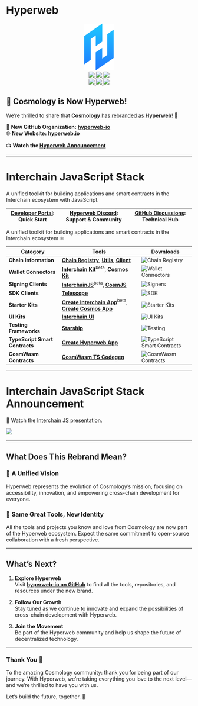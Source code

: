 # Hyperweb 

<p align="center" width="100%">
   <img src="https://raw.githubusercontent.com/hyperweb-io/hyperweb-statistics/refs/heads/main/assets/logo.svg" alt="hyperweb" width="80"><br />
   <a href="https://github.com/hyperweb-io/hyperweb-statistics">
      <img height="20" src="https://img.shields.io/endpoint?url=https%3A%2F%2Fraw.githubusercontent.com%2Fhyperweb-io%2Fhyperweb-statistics%2Fmain%2Fbadges%2Flib-count%2Ftotal_downloads.json"/>
   </a>
   <a href="https://github.com/hyperweb-io/hyperweb-statistics">
      <img height="20" src="https://img.shields.io/endpoint?url=https%3A%2F%2Fraw.githubusercontent.com%2Fhyperweb-io%2Fhyperweb-statistics%2Fmain%2Fbadges%2Flib-count%2Fmonthly_downloads.json"/>
   </a>
   <a href="https://github.com/hyperweb-io/hyperweb-statistics">
      <img height="20" src="https://img.shields.io/endpoint?url=https%3A%2F%2Fraw.githubusercontent.com%2Fhyperweb-io%2Fhyperweb-statistics%2Fmain%2Fbadges%2Flib-count%2Fweekly_downloads.json"/>
   </a>
   <br>
   <a href="https://github.com/hyperweb-io/hyperweb-statistics">
      <img height="20" src="https://img.shields.io/endpoint?url=https%3A%2F%2Fraw.githubusercontent.com%2Fhyperweb-io%2Fhyperweb-statistics%2Fmain%2Fbadges%2Flib-count%2Flaunchql_category.json"/>
   </a>
   <a href="https://github.com/hyperweb-io/hyperweb-statistics">
      <img height="20" src="https://img.shields.io/endpoint?url=https%3A%2F%2Fraw.githubusercontent.com%2Fhyperweb-io%2Fhyperweb-statistics%2Fmain%2Fbadges%2Flib-count%2Fhyperweb_category.json"/>
   </a>
   <a href="https://github.com/hyperweb-io/hyperweb-statistics">
      <img height="20" src="https://img.shields.io/endpoint?url=https%3A%2F%2Fraw.githubusercontent.com%2Fhyperweb-io%2Fhyperweb-statistics%2Fmain%2Fbadges%2Flib-count%2Futils_category.json"/>
   </a>
</p>


## 🚀 Cosmology is Now Hyperweb!  

We’re thrilled to share that [**Cosmology** has rebranded as **Hyperweb**](https://hyperweb.io/blog/01-28-2025-journey-from-cosmology-to-hyperweb)! 🎉  

🔗 **New GitHub Organization:** [**hyperweb-io**](https://github.com/hyperweb-io)  
🌐 **New Website:** [**hyperweb.io**](https://hyperweb.io)  

📺 **Watch the [Hyperweb Announcement](https://www.youtube.com/watch?v=a_G2_KXRf1Y&list=PL_XyHnlG9MMvekTCbbJArAOwVlkCY54V5&index=2)**  


---

# Interchain JavaScript Stack

A unified toolkit for building applications and smart contracts in the Interchain ecosystem with JavaScript. 

| [Developer Portal](https://hyperweb.io): Quick Start | [Hyperweb Discord](https://discord.com/invite/xh3ZwHj2qQ): Support & Community | [GitHub Discussions](https://github.com/orgs/hyperweb-io/discussions): Technical Hub |
|:---:|:---:|:---:|

A unified toolkit for building applications and smart contracts in the Interchain ecosystem ⚛️

| Category             | Tools                                                                                                                  | Downloads                                                                                                 |
|----------------------|------------------------------------------------------------------------------------------------------------------------|--------------------------------------------------------------------------------------------------------|
| **Chain Information**   | [**Chain Registry**](https://github.com/hyperweb-io/chain-registry), [**Utils**](https://www.npmjs.com/package/@chain-registry/utils), [**Client**](https://www.npmjs.com/package/@chain-registry/client) | ![Chain Registry](https://img.shields.io/endpoint?url=https%3A%2F%2Fraw.githubusercontent.com%2Fhyperweb-io%2Fhyperweb-statistics%2Fmain%2Fbadges%2Fproducts%2Fchain-registry%2Ftotal.json) |
| **Wallet Connectors**| [**Interchain Kit**](https://github.com/hyperweb-io/interchain-kit)<sup>beta</sup>, [**Cosmos Kit**](https://github.com/hyperweb-io/cosmos-kit) | ![Wallet Connectors](https://img.shields.io/endpoint?url=https%3A%2F%2Fraw.githubusercontent.com%2Fhyperweb-io%2Fhyperweb-statistics%2Fmain%2Fbadges%2Fproducts%2Fcosmos-kit%2Ftotal.json) |
| **Signing Clients**          | [**InterchainJS**](https://github.com/hyperweb-io/interchainjs)<sup>beta</sup>, [**CosmJS**](https://github.com/cosmos/cosmjs) | ![Signers](https://img.shields.io/endpoint?url=https%3A%2F%2Fraw.githubusercontent.com%2Fhyperweb-io%2Fhyperweb-statistics%2Fmain%2Fbadges%2Fproducts%2Fcosmos-kit%2Ftotal.json) |
| **SDK Clients**              | [**Telescope**](https://github.com/hyperweb-io/telescope)                                                          | ![SDK](https://img.shields.io/endpoint?url=https%3A%2F%2Fraw.githubusercontent.com%2Fhyperweb-io%2Fhyperweb-statistics%2Fmain%2Fbadges%2Fproducts%2Ftelescope%2Ftotal.json) |
| **Starter Kits**     | [**Create Interchain App**](https://github.com/hyperweb-io/create-interchain-app)<sup>beta</sup>, [**Create Cosmos App**](https://github.com/hyperweb-io/create-cosmos-app) | ![Starter Kits](https://img.shields.io/endpoint?url=https%3A%2F%2Fraw.githubusercontent.com%2Fhyperweb-io%2Fhyperweb-statistics%2Fmain%2Fbadges%2Fproducts%2Fcreate-cosmos-app%2Ftotal.json) |
| **UI Kits**          | [**Interchain UI**](https://github.com/hyperweb-io/interchain-ui)                                                   | ![UI Kits](https://img.shields.io/endpoint?url=https%3A%2F%2Fraw.githubusercontent.com%2Fhyperweb-io%2Fhyperweb-statistics%2Fmain%2Fbadges%2Fproducts%2Finterchain-ui%2Ftotal.json) |
| **Testing Frameworks**          | [**Starship**](https://github.com/hyperweb-io/starship)                                                             | ![Testing](https://img.shields.io/endpoint?url=https%3A%2F%2Fraw.githubusercontent.com%2Fhyperweb-io%2Fhyperweb-statistics%2Fmain%2Fbadges%2Fproducts%2Fstarship%2Ftotal.json) |
| **TypeScript Smart Contracts** | [**Create Hyperweb App**](https://github.com/hyperweb-io/create-hyperweb-app)                              | ![TypeScript Smart Contracts](https://img.shields.io/endpoint?url=https%3A%2F%2Fraw.githubusercontent.com%2Fhyperweb-io%2Fhyperweb-statistics%2Fmain%2Fbadges%2Fproducts%2Fhyperwebjs%2Ftotal.json) |
| **CosmWasm Contracts** | [**CosmWasm TS Codegen**](https://github.com/CosmWasm/ts-codegen)                                                   | ![CosmWasm Contracts](https://img.shields.io/endpoint?url=https%3A%2F%2Fraw.githubusercontent.com%2Fhyperweb-io%2Fhyperweb-statistics%2Fmain%2Fbadges%2Fproducts%2Fcosmwasm%2Ftotal.json) |

---

# Interchain JavaScript Stack Announcement

🎥 Watch the [Interchain JS presentation](https://www.youtube.com/watch?v=locvOlLDoVY&list=PL_XyHnlG9MMvekTCbbJArAOwVlkCY54V5&index=1).

<a href="https://www.youtube.com/watch?v=locvOlLDoVY&list=PL_XyHnlG9MMvekTCbbJArAOwVlkCY54V5&index=1">
<img width="400px" src="https://github.com/user-attachments/assets/9d34000e-56ff-4e83-8e4d-612bc79712f4" />   
</a>

---

## What Does This Rebrand Mean?  

### 🌟 **A Unified Vision**  
Hyperweb represents the evolution of Cosmology’s mission, focusing on accessibility, innovation, and empowering cross-chain development for everyone.  

### 🤝 **Same Great Tools, New Identity**  
All the tools and projects you know and love from Cosmology are now part of the Hyperweb ecosystem. Expect the same commitment to open-source collaboration with a fresh perspective.

---

## What’s Next?  

1. **Explore Hyperweb**  
   Visit [**hyperweb-io on GitHub**](https://github.com/hyperweb-io) to find all the tools, repositories, and resources under the new brand.  

2. **Follow Our Growth**  
   Stay tuned as we continue to innovate and expand the possibilities of cross-chain development with Hyperweb.  

3. **Join the Movement**  
   Be part of the Hyperweb community and help us shape the future of decentralized technology.  

---

### Thank You 💖  

To the amazing Cosmology community: thank you for being part of our journey. With Hyperweb, we’re taking everything you love to the next level—and we’re thrilled to have you with us.  

Let’s build the future, together. 🚀  




<!-- README.md automatically generated on 2025-03-13T04:55:21.890Z from hyperweb-statistics repository with latest download stats -->
